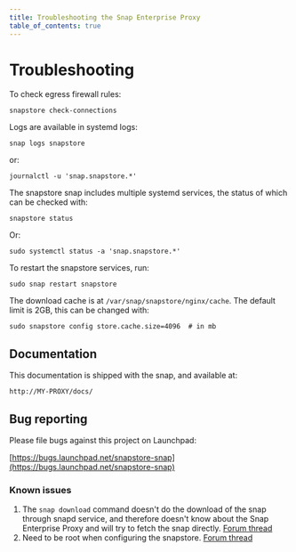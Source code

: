 ```yaml
---
title: Troubleshooting the Snap Enterprise Proxy
table_of_contents: true
---
```


# Troubleshooting

To check egress firewall rules:

    snapstore check-connections

Logs are available in systemd logs:

    snap logs snapstore

or:

    journalctl -u 'snap.snapstore.*'


The snapstore snap includes multiple systemd services, the status of
which can be checked with:

    snapstore status

Or:

    sudo systemctl status -a 'snap.snapstore.*'

To restart the snapstore services, run:

    sudo snap restart snapstore

The download cache is at `/var/snap/snapstore/nginx/cache`. The default
limit is 2GB, this can be changed with:

    sudo snapstore config store.cache.size=4096  # in mb

## Documentation

This documentation is shipped with the snap, and available at:

    http://MY-PROXY/docs/

## Bug reporting

Please file bugs against this project on Launchpad:

[https://bugs.launchpad.net/snapstore-snap](https://bugs.launchpad.net/snapstore-snap)


### Known issues

1. The `snap download` command doesn't do the download of the snap through
   snapd service, and therefore doesn't know about the Snap Enterprise Proxy
   and will try to fetch the snap directly. [Forum
   thread](https://forum.snapcraft.io/t/improvements-in-snap-download/1422)
2. Need to be root when configuring the snapstore.
   [Forum thread](https://forum.snapcraft.io/t/should-snapctl-set-in-apps-trigger-the-configure-hook/2032/7)
